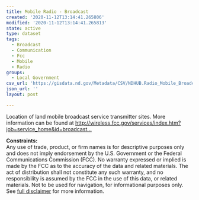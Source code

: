 ```yaml
---
title: Mobile Radio - Broadcast
created: '2020-11-12T13:14:41.265806'
modified: '2020-11-12T13:14:41.265813'
state: active
type: dataset
tags:
  - Broadcast
  - Communication
  - Fcc
  - Mobile
  - Radio
groups:
  - Local Government
csv_url: 'https://gisdata.nd.gov/Metadata/CSV/NDHUB.Radio_Mobile_Broadcast.csv'
json_url: ''
layout: post

---
```

<p>Location of land mobile broadcast service transmitter sites. More information can be found at <a href="http://wireless.fcc.gov/services/index.htm?job=service_home&amp;id=broadcast_auxiliary">http://wireless.fcc.gov/services/index.htm?job=service_home&amp;id=broadcast...</a></p>
<p><strong>Constraints:</strong><br />
Any use of trade, product, or firm names is for descriptive purposes only and does not imply endorsement by the U.S. Government or the Federal Communications Commission (FCC). No warranty expressed or implied is made by the FCC as to the accuracy of the data and related materials. The act of distribution shall not constitute any such warranty, and no responsibility is assumed by the FCC in the use of this data, or related materials. Not to be used for navigation, for informational purposes only. See <a href="/north-dakota-disclaimer">full disclaimer</a> for more information.</p>

